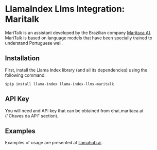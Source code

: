 # LlamaIndex Llms Integration: Maritalk

MariTalk is an assistant developed by the Brazilian company [Maritaca AI](https://www.maritaca.ai). MariTalk is based on language models that have been specially trained to understand Portuguese well.

## Installation

First, install the Llama Index library (and all its dependencies) using the following command:

```
$pip install llama-index llama-index-llms-maritalk
```

## API Key

You will need and API key that can be obtained from chat.maritaca.ai (\"Chaves da API\" section).

## Examples

Examples of usage are presented at [llamahub.ai](https://docs.llamaindex.ai/en/stable/examples/llm/maritalk/).
